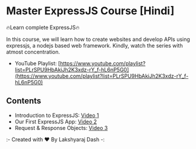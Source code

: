 # Master ExpressJS Course [Hindi]

🔥Learn complete ExpressJS🔥

In this course, we will learn how to create websites and develop APIs using expressjs, a nodejs based web framework. Kindly, watch the series with atmost concentration.

- YouTube Playlist: [https://www.youtube.com/playlist?list=PLrSPU9HbAkiJh2K3xdz-rY_f-hL6nP5G0](https://www.youtube.com/playlist?list=PLrSPU9HbAkiJh2K3xdz-rY_f-hL6nP5G0)

## Contents
- Introduction to ExpressJS: [Video 1](/video%201/)
- Our First ExpressJS App: [Video 2](/video%202/)
- Request & Response Objects: [Video 3](/video%203/)

:- Created with ❤️ By Lakshyaraj Dash -: